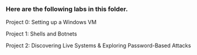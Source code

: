 ### Here are the following labs in this folder.

Project 0: Setting up a Windows VM

Project 1: Shells and Botnets

Project 2: Discovering Live Systems & Exploring Password-Based Attacks
